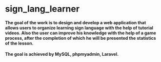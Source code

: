 # sign_lang_learner

#### The goal of the work is to design and develop a web application that allows users to organize learning sign language with the help of tutorial videos. Also the user can improve his knowledge with the help of a game process, after the completion of which he will be presented the statistics of the lesson.
#### The goal is achieved by MySQL, phpmyadmin, Laravel.
